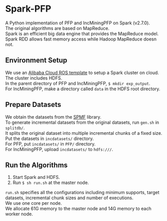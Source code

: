 # Spark-PFP
A Python implementation of PFP and IncMiningPFP on Spark (v2.7.0). <br>
The original algorithms are based on MapReduce. <br>
Spark is an efficient big data engine that provides the MapReduce model. <br>
Spark RDD allows fast memory access while Hadoop MapReduce doesn not.

## Environment Setup
We use an [Alibaba Cloud ROS template](https://rosnext.console.aliyun.com/cn-qingdao/samples/Spark_Hadoop_Ecs_Instance_Group) to setup a Spark cluster on cloud. <br>
The cluster includes HDFS. <br>
In the parent directory of PFP and IncMiningPFP, `$ mkdir exp_output`. <br>
For IncMiningPFP, make a directory called `data` in the HDFS root directory.

## Prepare Datasets
We obtain the datasets from the [SPMF](http://www.philippe-fournier-viger.com/spmf/index.php?link=datasets.php) library. <br>
To generate incremental datasets from the original datasets, run `gen.sh` in `splitdb/`. <br>
It splits the original dataset into multiple incremental chunks of a fixed size. <br>
Put the datasets in `incdatasets/` directory. <br>
For PFP, put `incdatasets/` in `PFP/` directory. <br>
For IncMiningPFP, upload `incdatasets/` to `hdfs:///`.

## Run the Algorithms
1. Start Spark and HDFS.
2. Run `$ sh run.sh` at the master node.

`run.sh` specifies all the configurations including minimum supports, target datasets, incremental chunk sizes and number of executions. <br>
We use one core per node. <br>
We allocate 61G memory to the master node and 14G memory to each worker node.
